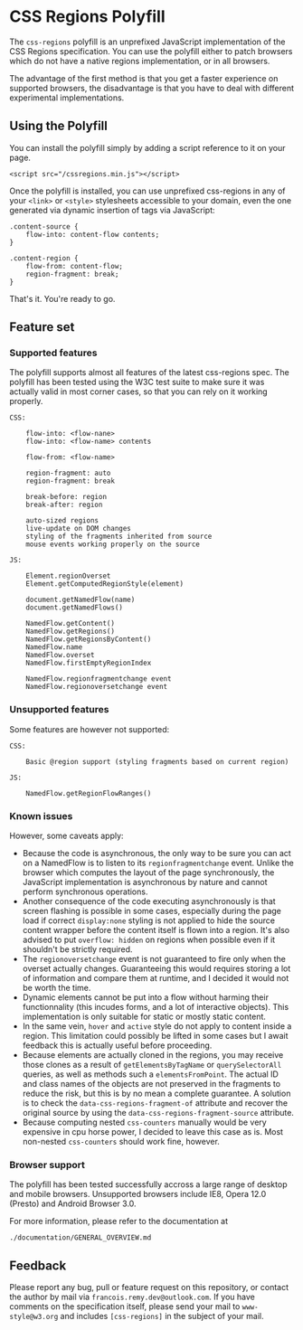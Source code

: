 CSS Regions Polyfill
======================

The `css-regions` polyfill is an unprefixed JavaScript implementation of the CSS Regions specification. You can use the polyfill either to patch browsers which do not have a native regions implementation, or in all browsers. 

The advantage of the first method is that you get a faster experience on supported browsers, the disadvantage is that you have to deal with different experimental implementations.

## Using the Polyfill
You can install the polyfill simply by adding a script reference to it on your page. 

    <script src="/cssregions.min.js"></script>

Once the polyfill is installed, you can use unprefixed css-regions in any of your `<link>` or `<style>` stylesheets accessible to your domain, even the one generated via dynamic insertion of tags via JavaScript:

    .content-source {
        flow-into: content-flow contents;
    }
    
    .content-region {
    	flow-from: content-flow;
    	region-fragment: break;
    }

That's it. You're ready to go.

## Feature set

### Supported features

The polyfill supports almost all features of the latest css-regions spec. The polyfill has been tested using the W3C test suite to make sure it was actually valid in most corner cases, so that you can rely on it working properly.

	CSS:
		
		flow-into: <flow-nane>
		flow-into: <flow-name> contents
		
		flow-from: <flow-name>
		
		region-fragment: auto
		region-fragment: break
		
		break-before: region
		break-after: region
		
		auto-sized regions
		live-update on DOM changes
		styling of the fragments inherited from source
		mouse events working properly on the source
		
	JS:
		
		Element.regionOverset
		Element.getComputedRegionStyle(element)
		
		document.getNamedFlow(name)
		document.getNamedFlows()	
			
		NamedFlow.getContent()	
		NamedFlow.getRegions()	
		NamedFlow.getRegionsByContent()	
		NamedFlow.name
		NamedFlow.overset
		NamedFlow.firstEmptyRegionIndex
		
		NamedFlow.regionfragmentchange event
		NamedFlow.regionoversetchange event	

### Unsupported features

Some features are however not supported:

	CSS:
		
		Basic @region support (styling fragments based on current region)
		
	JS:
		
		NamedFlow.getRegionFlowRanges()
		
### Known issues
However, some caveats apply:

- Because the code is asynchronous, the only way to be sure you can act on a NamedFlow is to listen to its `regionfragmentchange` event. Unlike the browser which computes the layout of the page synchronously, the JavaScript implementation is asynchronous by nature and cannot perform synchronous operations.
- Another consequence of the code executing asynchronously is that screen flashing is possible in some cases, especially during the page load if correct `display:none` styling is not applied to hide the source content wrapper before the content itself is flown into a region. It's also advised to put `overflow: hidden` on regions when possible even if it shouldn't be strictly required.
- The `regionoversetchange` event is not guaranteed to fire only when the overset actually changes. Guaranteeing this would requires storing a lot of information and compare them at runtime, and I decided it would not be worth the time.
- Dynamic elements cannot be put into a flow without harming their functionnality (this incudes forms, and a lot of interactive objects). This implementation is only suitable for static or mostly static content.
- In the same vein, `hover` and `active` style do not apply to content inside a region. This limitation could possibly be lifted in some cases but I await feedback this is actually useful before proceeding.
- Because elements are actually cloned in the regions, you may receive those clones as a result of `getElementsByTagName` or `querySelectorAll` queries, as well as methods such a `elementsFromPoint`. The actual ID and class names of the objects are not preserved in the fragments to reduce the risk, but this is by no mean a complete guarantee. A solution is to check the `data-css-regions-fragment-of` attribute and recover the original source by using the `data-css-regions-fragment-source` attribute.
- Because computing nested `css-counters` manually would be very expensive in cpu horse power, I decided to leave this case as is. Most non-nested `css-counters` should work fine, however.

### Browser support
The polyfill has been tested successfully accross a large range of desktop and mobile browsers. Unsupported browsers include IE8, Opera 12.0 (Presto) and Android Browser 3.0.

For more information, please refer to the documentation at

    ./documentation/GENERAL_OVERVIEW.md
    
## Feedback
Please report any bug, pull or feature request on this repository, or contact the author by mail via `francois.remy.dev@outlook.com`. If you have comments on the specification itself, please send your mail to `www-style@w3.org` and includes `[css-regions]` in the subject of your mail.